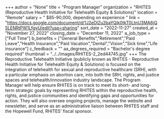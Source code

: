 +++
author = "None"
title = "Program Manager"
organization = "RHITES (Reproductive Health Initiative for Telehealth Equity & Solutions)"
location = "Remote"
salary = " $85-90,000, depending on experience "
link = "https://docs.google.com/document/d/1J2eDlZu2baYQik0tkT0LtnU3MA6jQ5LENRtPW1LfgvU/edit?usp=sharing"
sort_date = "2022-11-27"
created_at = "November 27, 2022"
closing_date = "December 11, 2022"
a_job_type = ["Full Time"]
b_benefits = ["General Benefits","Retirement","Paid Leave","Health Insurance","Paid Vacation","Dental","Vision","Sick time","Life insurance"]
c_feedback = ""
aa_degrees_required = "Bachelor's degree required"
thumbnail = "../../images/RHITES-2_2ed44745.jpg"
+++
The Reproductive Telehealth Initiative (publicly known as RHITES - Reproductive Health Initiative for Telehealth Equity & Solutions) is focused on the integration of telehealth for sexual and reproductive healthcare (SRH), with a particular emphasis on abortion care, into both the SRH, rights, and justice spaces and telehealth/innovation industry landscape.  The Program Manager will help ensure RHITES is on track to meet its short- and long-term strategic goals by representing RHITES within the reproductive health, rights, and justice communities and identifying gaps and opportunities for action. They will also oversee ongoing projects, manage the website and newsletter, and serve as an administrative liaison between RHITES staff and the Hopewell Fund, RHITES’ fiscal sponsor.  